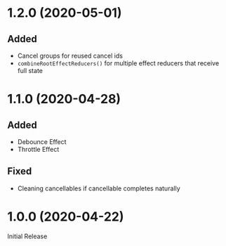 # 1.2.0 (2020-05-01)
## Added
* Cancel groups for reused cancel ids
* `combineRootEffectReducers()` for multiple effect reducers that receive full state

# 1.1.0 (2020-04-28)
## Added
* Debounce Effect
* Throttle Effect

## Fixed
* Cleaning cancellables if cancellable completes naturally

# 1.0.0 (2020-04-22)
Initial Release
